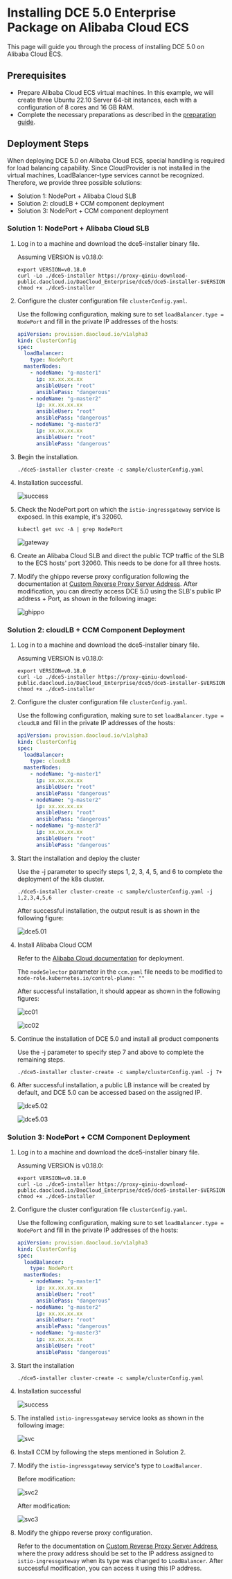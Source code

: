 # Installing DCE 5.0 Enterprise Package on Alibaba Cloud ECS

This page will guide you through the process of installing DCE 5.0 on Alibaba Cloud ECS.

## Prerequisites

- Prepare Alibaba Cloud ECS virtual machines. In this example, we will create three Ubuntu 22.10 Server 64-bit instances, each with a configuration of 8 cores and 16 GB RAM.
- Complete the necessary preparations as described in the [preparation guide](../commercial/prepare.md).

## Deployment Steps

When deploying DCE 5.0 on Alibaba Cloud ECS, special handling is required for load balancing capability. Since CloudProvider is not installed in the virtual machines, LoadBalancer-type services cannot be recognized. Therefore, we provide three possible solutions:

- Solution 1: NodePort + Alibaba Cloud SLB
- Solution 2: cloudLB + CCM component deployment
- Solution 3: NodePort + CCM component deployment

### Solution 1: NodePort + Alibaba Cloud SLB

1. Log in to a machine and download the dce5-installer binary file.

    Assuming VERSION is v0.18.0:

    ```shell
    export VERSION=v0.18.0
    curl -Lo ./dce5-installer https://proxy-qiniu-download-public.daocloud.io/DaoCloud_Enterprise/dce5/dce5-installer-$VERSION
    chmod +x ./dce5-installer
    ```

2. Configure the cluster configuration file `clusterConfig.yaml`.

    Use the following configuration, making sure to set `loadBalancer.type = NodePort` and fill in the private IP addresses of the hosts:

    ```yaml title="clusterConfig.yaml"
    apiVersion: provision.daocloud.io/v1alpha3
    kind: ClusterConfig
    spec:
      loadBalancer:
        type: NodePort
      masterNodes:
        - nodeName: "g-master1"
          ip: xx.xx.xx.xx
          ansibleUser: "root"
          ansiblePass: "dangerous"
        - nodeName: "g-master2"
          ip: xx.xx.xx.xx
          ansibleUser: "root"
          ansiblePass: "dangerous"
        - nodeName: "g-master3"
          ip: xx.xx.xx.xx
          ansibleUser: "root"
          ansiblePass: "dangerous"
    ```

3. Begin the installation.

    ```shell
    ./dce5-installer cluster-create -c sample/clusterConfig.yaml
    ```

4. Installation successful.

    ![success](https://docs.daocloud.io/daocloud-docs-images/docs/en/docs/install/images/4.1.png)

5. Check the NodePort port on which the `istio-ingressgateway` service is exposed. In this example, it's 32060.

    ```shell
    kubectl get svc -A | grep NodePort
    ```

    ![gateway](https://docs.daocloud.io/daocloud-docs-images/docs/en/docs/install/images/5.1.png)

6. Create an Alibaba Cloud SLB and direct the public TCP traffic of the SLB to the ECS hosts' port 32060. This needs to be done for all three hosts.


7. Modify the ghippo reverse proxy configuration following the documentation at [Custom Reverse Proxy Server Address](../../ghippo/install/reverse-proxy.md#_1). After modification, you can directly access DCE 5.0 using the SLB's public IP address + Port, as shown in the following image:

    ![ghippo](https://docs.daocloud.io/daocloud-docs-images/docs/en/docs/install/images/7.1.png)

### Solution 2: cloudLB + CCM Component Deployment

1. Log in to a machine and download the dce5-installer binary file.

    Assuming VERSION is v0.18.0:

    ```shell
    export VERSION=v0.18.0
    curl -Lo ./dce5-installer https://proxy-qiniu-download-public.daocloud.io/DaoCloud_Enterprise/dce5/dce5-installer-$VERSION
    chmod +x ./dce5-installer
    ```

2. Configure the cluster configuration file `clusterConfig.yaml`.

    Use the following configuration, making sure to set `loadBalancer.type = cloudLB` and fill in the private IP addresses of the hosts:

    ```yaml title="clusterConfig.yaml"
    apiVersion: provision.daocloud.io/v1alpha3
    kind: ClusterConfig
    spec:
      loadBalancer:
        type: cloudLB
      masterNodes:
        - nodeName: "g-master1"
          ip: xx.xx.xx.xx
          ansibleUser: "root"
          ansiblePass: "dangerous"
        - nodeName: "g-master2"
          ip: xx.xx.xx.xx
          ansibleUser: "root"
          ansiblePass: "dangerous"
        - nodeName: "g-master3"
          ip: xx.xx.xx.xx
          ansibleUser: "root"
          ansiblePass: "dangerous"
    ```

3. Start the installation and deploy the cluster

    Use the -j parameter to specify steps 1, 2, 3, 4, 5, and 6 to complete the deployment of the k8s cluster.

    ```shell
    ./dce5-installer cluster-create -c sample/clusterConfig.yaml -j 1,2,3,4,5,6
    ```

    After successful installation, the output result is as shown in the following figure:

    ![dce5.01](https://docs.daocloud.io/daocloud-docs-images/docs/zh/docs/install/images/dce503.png)

4. Install Alibaba Cloud CCM

    Refer to the [Alibaba Cloud documentation](https://help.aliyun.com/document_detail/377517.html) for deployment.

    The `nodeSelector` parameter in the `ccm.yaml` file needs to be modified to `node-role.kubernetes.io/control-plane: ""`

    After successful installation, it should appear as shown in the following figures:

    ![cc01](https://docs.daocloud.io/daocloud-docs-images/docs/zh/docs/install/images/ccm01.png)

    ![cc02](https://docs.daocloud.io/daocloud-docs-images/docs/zh/docs/install/images/ccm01.png)

5. Continue the installation of DCE 5.0 and install all product components

    Use the -j parameter to specify step 7 and above to complete the remaining steps.

    ```shell
    ./dce5-installer cluster-create -c sample/clusterConfig.yaml -j 7+
    ```

6. After successful installation, a public LB instance will be created by default, and DCE 5.0 can be accessed based on the assigned IP.

    ![dce5.02](https://docs.daocloud.io/daocloud-docs-images/docs/zh/docs/install/images/dce501.png)

    ![dce5.03](https://docs.daocloud.io/daocloud-docs-images/docs/zh/docs/install/images/dce502.png)

### Solution 3: NodePort + CCM Component Deployment

1. Log in to a machine and download the dce5-installer binary file.

    Assuming VERSION is v0.18.0:

    ```shell
    export VERSION=v0.18.0
    curl -Lo ./dce5-installer https://proxy-qiniu-download-public.daocloud.io/DaoCloud_Enterprise/dce5/dce5-installer-$VERSION
    chmod +x ./dce5-installer
    ```

2. Configure the cluster configuration file `clusterConfig.yaml`.

    Use the following configuration, making sure to set `loadBalancer.type = NodePort`
    and fill in the private IP addresses of the hosts:

    ```yaml title="clusterConfig.yaml"
    apiVersion: provision.daocloud.io/v1alpha3
    kind: ClusterConfig
    spec:
      loadBalancer:
        type: NodePort
      masterNodes:
        - nodeName: "g-master1"
          ip: xx.xx.xx.xx
          ansibleUser: "root"
          ansiblePass: "dangerous"
        - nodeName: "g-master2"
          ip: xx.xx.xx.xx
          ansibleUser: "root"
          ansiblePass: "dangerous"
        - nodeName: "g-master3"
          ip: xx.xx.xx.xx
          ansibleUser: "root"
          ansiblePass: "dangerous"
    ```

3. Start the installation

    ```shell
    ./dce5-installer cluster-create -c sample/clusterConfig.yaml
    ```

4. Installation successful

    ![success](https://docs.daocloud.io/daocloud-docs-images/docs/en/docs/install/images/4.1.png)

5. The installed `istio-ingressgateway` service looks as shown in the following image:

    ![svc](https://docs.daocloud.io/daocloud-docs-images/docs/en/docs/install/images/svc01.png)

6. Install CCM by following the steps mentioned in Solution 2.

7. Modify the `istio-ingressgateway` service's type to `LoadBalancer`.

    Before modification:

    ![svc2](https://docs.daocloud.io/daocloud-docs-images/docs/en/docs/install/images/svc02.png)

    After modification:

    ![svc3](https://docs.daocloud.io/daocloud-docs-images/docs/en/docs/install/images/svc03.png)

8. Modify the ghippo reverse proxy configuration.

    Refer to the documentation on [Custom Reverse Proxy Server Address](../../ghippo/install/reverse-proxy.md#_1), where the proxy address should be set to the IP address assigned to `istio-ingressgateway` when its type was changed to `LoadBalancer`. After successful modification, you can access it using this IP address.
